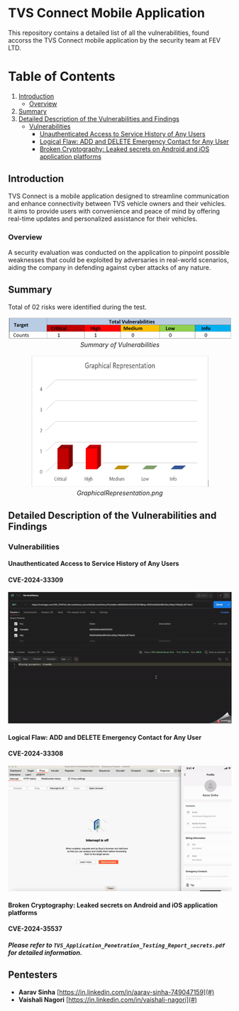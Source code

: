 # TVS Connect Mobile Application
This repository contains a detailed list of all the vulnerabilities, found accorss the TVS Connect mobile application by the security team at FEV LTD.


# Table of Contents

1. [Introduction](#introduction)
    - [Overview](#overview)
2. [Summary](#summary)
3. [Detailed Description of the Vulnerabilities and Findings](#detailed-description-of-the-vulnerabilities-and-findings)
    - [Vulnerabilities](#vulnerabilities)
        - [Unauthenticated Access to Service History of Any Users](#unauthenticated-access-to-service-history-of-any-users)
        - [Logical Flaw: ADD and DELETE Emergency Contact for Any User](#logical-flaw-add-and-delete-emergency-contact-for-any-user)
        - [Broken Cryptography: Leaked secrets on Android and iOS application platforms](#broken-cryptography-leaked-secrets-on-android-and-iOS-application-platforms)

## Introduction
TVS Connect is a mobile application designed to streamline communication and enhance connectivity between TVS vehicle owners and their vehicles. It aims to provide users with convenience and peace of mind by offering real-time updates and personalized assistance for their vehicles.

### Overview
A security evaluation was conducted on the application to pinpoint possible weaknesses that could be exploited by adversaries in real-world scenarios, aiding the company in defending against cyber attacks of any nature.

## Summary

Total of 02 risks were identified during the test.


<p align="center">
  <img src="img/summaryOfVulnerabilities.png" alt="Summary of Vulnerabilities" />
  <br>
  <em>Summary of Vulnerabilities</em>
</p>

<p align="center">
  <img src="img/GraphicalRepresentation.png" alt="Graphical View" width="400" height="300" />
  <br>
  <em>GraphicalRepresentation.png</em>
</p>

## Detailed Description of the Vulnerabilities and Findings

### Vulnerabilities

#### Unauthenticated Access to Service History of Any Users
#### CVE-2024-33309

![Unprotected API: Access to Service Histories of any Users](vid/TVS_information_Disclosure.gif)

#### Logical Flaw: ADD and DELETE Emergency Contact for Any User
#### CVE-2024-33308

![Logical Flaw: ADD and DELETE Emergency Contact for Any User](vid/video2.gif)

#### Broken Cryptography: Leaked secrets on Android and iOS application platforms
#### CVE-2024-35537

##### Please refer to `TVS_Application_Penetration_Testing_Report_secrets.pdf` for detailed information.

## Pentesters
 - **Aarav Sinha** [https://in.linkedin.com/in/aarav-sinha-749047159](#)
 - **Vaishali Nagori** [https://in.linkedin.com/in/vaishali-nagori](#)
